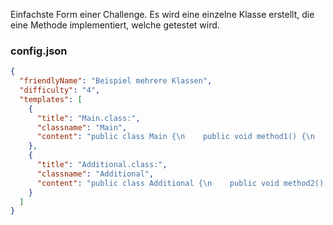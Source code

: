 Einfachste Form einer Challenge. Es wird eine einzelne Klasse erstellt, die eine Methode implementiert, welche getestet wird.

### config.json
```json
{
  "friendlyName": "Beispiel mehrere Klassen",
  "difficulty": "4",
  "templates": [
    {
      "title": "Main.class:",
      "classname": "Main",
      "content": "public class Main {\n    public void method1() {\n        //Implementierung Methode 1\n    }\n}"
    },
    {
      "title": "Additional.class:",
      "classname": "Additional",
      "content": "public class Additional {\n    public void method2() {\n        //Implementierung Methode 2\n    }\n}"
    }
  ]
}
```